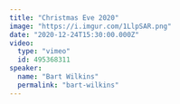 ```yaml
---
title: "Christmas Eve 2020"
image: "https://i.imgur.com/1LlpSAR.png"
date: "2020-12-24T15:30:00.000Z"
video:
  type: "vimeo"
  id: 495368311
speaker:
  name: "Bart Wilkins"
  permalink: "bart-wilkins"
---
```

